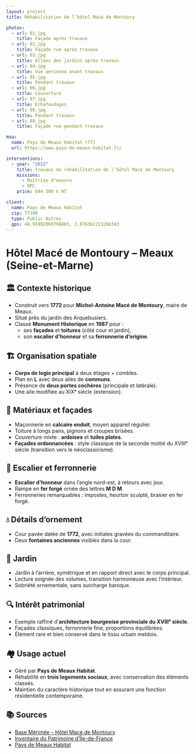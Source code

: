 ```yaml
---
layout: project
title: Réhabilitation de l’hôtel Macé de Montoury

photos:
  - url: 01.jpg
    title: Façade après travaux
  - url: 02.jpg
    title: Façade rue après travaux
  - url: 03.jpg
    title: Allées des jardins après travaux
  - url: 04.jpg
    title: Vue aérienne avant travaux
  - url: 05.jpg
    title: Pendant travaux
  - url: 06.jpg
    title: Couverture
  - url: 07.jpg
    title: Echafaudages
  - url: 08.jpg
    title: Pendant travaux
  - url: 09.jpg
    title: Façade rue pendant travaux

moa:
  name: Pays de Meaux Habitat (77)
  url: https://www.pays-de-meaux-habitat.fr/

interventions:
  - year: "2022"
    title: Travaux de réhabilitation de l’hôtel Macé de Montoury
    missions:
      - Maîtrise d"oeuvre
      - OPC
    price: 644 300 € HT

client:
  name: Pays de Meaux Habitat
  zip: 77100
  type: Public Autres
  gps: 48.95992860798865, 2.876361213288343
---
```


# Hôtel Macé de Montoury – Meaux (Seine-et-Marne)

## 🏛️ Contexte historique

- Construit vers **1772** pour **Michel-Antoine Macé de Montoury**, maire de
  Meaux.
- Situé près du jardin des Arquebusiers.
- Classé **Monument Historique** en **1987** pour :
  - ses **façades** et **toitures** (côté cour et jardin),
  - son **escalier d’honneur** et sa **ferronnerie d’origine**.

## 🏗️ Organisation spatiale

- **Corps de logis principal** à deux étages + combles.
- Plan en **L** avec deux ailes de **communs**.
- Présence de **deux portes cochères** (principale et latérale).
- Une aile modifiée au XIXᵉ siècle (extension).

## 🧱 Matériaux et façades

- Maçonnerie en **calcaire enduit**, moyen appareil régulier.
- Toiture à longs pans, pignons et croupes brisées.
- Couverture mixte : **ardoises** et **tuiles plates**.
- **Façades ordonnancées** : style classique de la seconde moitié du XVIIIᵉ
  siècle (transition vers le néoclassicisme).

## 🔨 Escalier et ferronnerie

- **Escalier d'honneur** dans l’angle nord-est, à retours avec jour.
- Rampe en **fer forgé** ornée des lettres **M D M**.
- Ferronneries remarquables : impostes, heurtoir sculpté, brasier en fer forgé.

## 💧 Détails d’ornement

- Cour pavée datée de **1772**, avec initiales gravées du commanditaire.
- Deux **fontaines anciennes** visibles dans la cour.

## 🌿 Jardin

- Jardin à l’arrière, symétrique et en rapport direct avec le corps principal.
- Lecture soignée des volumes, transition harmonieuse avec l’intérieur.
- Sobriété ornementale, sans surcharge baroque.

## 🔍 Intérêt patrimonial

- Exemple raffiné d'**architecture bourgeoise provinciale du XVIIIᵉ siècle**.
- Façades classiques, ferronnerie fine, proportions équilibrées.
- Élément rare et bien conservé dans le tissu urbain meldois.

## 🏘️ Usage actuel

- Géré par **Pays de Meaux Habitat**.
- Réhabilité en **trois logements sociaux**, avec conservation des éléments
  classés.
- Maintien du caractère historique tout en assurant une fonction résidentielle
  contemporaine.

## 📚 Sources

- [Base Mérimée – Hôtel Macé de Montoury](https://www.pop.culture.gouv.fr/notice/merimee/PA00087089)
- [Inventaire du Patrimoine d’Île-de-France](https://inventaire.iledefrance.fr/dossier/hotel-mace-de-montoury/e2a5d426-735b-4038-820d-46fecee3f8c7)
- [Pays de Meaux Habitat](https://www.pays-de-meaux-habitat.fr)
